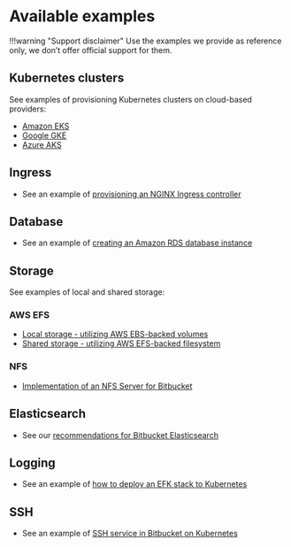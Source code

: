 # Available examples 

!!!warning "Support disclaimer"
    Use the examples we provide as reference only, we don’t offer official support for them. 

## Kubernetes clusters 
See examples of provisioning Kubernetes clusters on cloud-based providers:
   
  * [Amazon EKS](cluster/EKS_SETUP.md) 
  * [Google GKE](cluster/GKE_SETUP.md)
  * [Azure AKS](cluster/AKS_SETUP.md)

## Ingress
* See an example of [provisioning an NGINX Ingress controller](ingress/INGRESS_NGINX.md)

## Database
* See an example of [creating an Amazon RDS database instance](database/AMAZON_RDS.md)

## Storage
See examples of local and shared storage:

### AWS EFS
   
* [Local storage - utilizing AWS EBS-backed volumes](storage/aws/LOCAL_STORAGE.md)
* [Shared storage - utilizing AWS EFS-backed filesystem](storage/aws/SHARED_STORAGE.md)

### NFS

* [Implementation of an NFS Server for Bitbucket](storage/nfs/NFS.md)

## Elasticsearch

* See our [recommendations for Bitbucket Elasticsearch](elasticsearch/BITBUCKET_ELASTICSEARCH.md)

## Logging
* See an example of [how to deploy an EFK stack to Kubernetes](logging/efk/EFK.md)

## SSH
* See an example of [SSH service in Bitbucket on Kubernetes](ssh/SSH_BITBUCKET.md)

